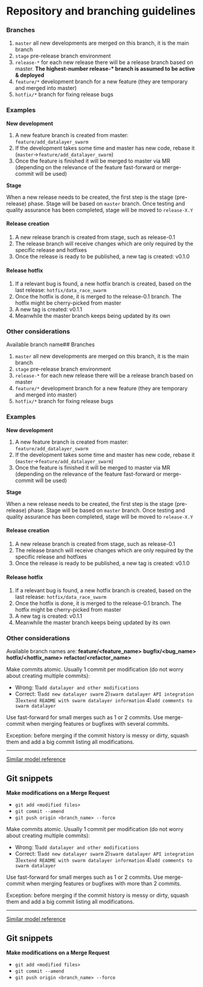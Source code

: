 # Repository and branching guidelines

### Branches <a href="#branches" id="branches"></a>

1. `master` all new developments are merged on this branch, it is the main branch
2. `stage` pre-release branch environment
3. `release-*` for each new release there will be a release branch based on master. **The highest-number release-\* branch is assumed to be active & deployed**
4. `feature/*` development branch for a new feature (they are temporary and merged into master)
5. `hotfix/*` branch for fixing release bugs

### Examples <a href="#examples" id="examples"></a>

**New development**

1. A new feature branch is created from master: `feature/add_datalayer_swarm`
2. If the development takes some time and master has new code, rebase it (`master`->`feature/add_datalayer_swarm`)
3. Once the feature is finished it will be merged to master via MR (depending on the relevance of the feature fast-forward or merge-commit will be used)

**Stage**

When a new release needs to be created, the first step is the stage (pre-release) phase. Stage will be based on `master` branch. Once testing and quality assurance has been completed, stage will be moved to `release-X.Y`

#### Release creation <a href="#release-creation" id="release-creation"></a>

1. A new release branch is created from stage, such as release-0.1
2. The release branch will receive changes which are only required by the specific release and hotfixes
3. Once the release is ready to be published, a new tag is created: v0.1.0

#### Release hotfix <a href="#release-hotfix" id="release-hotfix"></a>

1. If a relevant bug is found, a new hotfix branch is created, based on the last release: `hotfix/data_race_swarm`
2. Once the hotfix is done, it is merged to the release-0.1 branch. The hotfix might be cherry-picked from master
3. A new tag is created: v0.1.1
4. Meanwhile the master branch keeps being updated by its own

### Other considerations <a href="#other-considerations" id="other-considerations"></a>

Available branch name## Branches

1. `master` all new developments are merged on this branch, it is the main branch
2. `stage` pre-release branch environment
3. `release-*` for each new release there will be a release branch based on master
4. `feature/*` development branch for a new feature (they are temporary and merged into master)
5. `hotfix/*` branch for fixing release bugs

### Examples <a href="#examples-2" id="examples-2"></a>

**New development**

1. A new feature branch is created from master: `feature/add_datalayer_swarm`
2. If the development takes some time and master has new code, rebase it (`master`->`feature/add_datalayer_swarm`)
3. Once the feature is finished it will be merged to master via MR (depending on the relevance of the feature fast-forward or merge-commit will be used)

**Stage**

When a new release needs to be created, the first step is the stage (pre-release) phase. Stage will be based on `master` branch. Once testing and quality assurance has been completed, stage will be moved to `release-X.Y`

#### Release creation <a href="#release-creation-2" id="release-creation-2"></a>

1. A new release branch is created from stage, such as release-0.1
2. The release branch will receive changes which are only required by the specific release and hotfixes
3. Once the release is ready to be published, a new tag is created: v0.1.0

#### Release hotfix <a href="#release-hotfix-2" id="release-hotfix-2"></a>

1. If a relevant bug is found, a new hotfix branch is created, based on the last release: `hotfix/data_race_swarm`
2. Once the hotfix is done, it is merged to the release-0.1 branch. The hotfix might be cherry-picked from master
3. A new tag is created: v0.1.1
4. Meanwhile the master branch keeps being updated by its own

### Other considerations <a href="#other-considerations-2" id="other-considerations-2"></a>

Available branch names are: **feature/\<feature\_name>** **bugfix/\<bug\_name>** **hotfix/\<hotfix\_name>** **refactor/\<refactor\_name>**

Make commits atomic. Usually 1 commit per modification (do not worry about creating multiple commits):

* Wrong: 1)`add datalayer and other modifications`
* Correct: 1)`add new datalayer swarm` 2)`swarm datalayer API integration` 3)`extend README with swarm datalayer information` 4)`add comments to swarm datalayer`

Use fast-forward for small merges such as 1 or 2 commits. Use merge-commit when merging features or bugfixes with several commits.

Exception: before merging if the commit history is messy or dirty, squash them and add a big commit listing all modifications.

***

[Similar model reference](https://nvie.com/posts/a-successful-git-branching-model/)

## Git snippets <a href="#git-snippets" id="git-snippets"></a>

**Make modifications on a Merge Request**

* `git add <modified files>`
* `git commit --amend`
* `git push origin <branch_name> --force`

Make commits atomic. Usually 1 commit per modification (do not worry about creating multiple commits):

* Wrong: 1)`add datalayer and other modifications`
* Correct: 1)`add new datalayer swarm` 2)`swarm datalayer API integration` 3)`extend README with swarm datalayer information` 4)`add comments to swarm datalayer`

Use fast-forward for small merges such as 1 or 2 commits. Use merge-commit when merging features or bugfixes with more than 2 commits.

Exception: before merging if the commit history is messy or dirty, squash them and add a big commit listing all modifications.

***

[Similar model reference](https://nvie.com/posts/a-successful-git-branching-model/)

## Git snippets <a href="#git-snippets-2" id="git-snippets-2"></a>

**Make modifications on a Merge Request**

* `git add <modified files>`
* `git commit --amend`
* `git push origin <branch_name> --force`
